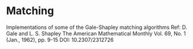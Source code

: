 # Matching
Implementations of some of the Gale-Shapley matching algorithms
Ref: D. Gale and L. S. Shapley
The American Mathematical Monthly
Vol. 69, No. 1 (Jan., 1962), pp. 9-15
DOI: 10.2307/2312726

